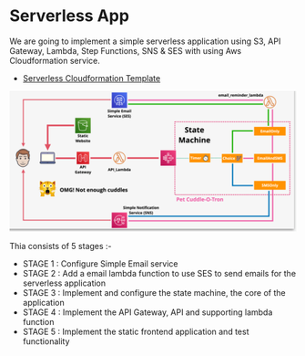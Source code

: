# Serverless App 

We are going to implement a simple serverless application using S3, API Gateway, Lambda, Step Functions, SNS & SES with using Aws Cloudformation service.

- [Serverless Cloudformation Template](https://github.com/mehmetafsar510/aws_devops/blob/master/aws/projects/008-serverless/serveslessyaml.yml)

![Architecture](pic222.png)

Thia consists of 5 stages :-

- STAGE 1 : Configure Simple Email service 
- STAGE 2 : Add a email lambda function to use SES to send emails for the serverless application 
- STAGE 3 : Implement and configure the state machine, the core of the application
- STAGE 4 : Implement the API Gateway, API and supporting lambda function
- STAGE 5 : Implement the static frontend application and test functionality






